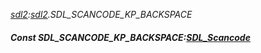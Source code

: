 _[sdl2](../../modules/sdl2/sdl2-module.md):[sdl2](../../modules/sdl2/sdl2-module.md).SDL\_SCANCODE\_KP\_BACKSPACE_
##### Const SDL\_SCANCODE\_KP\_BACKSPACE:[SDL_Scancode](../../modules/sdl2/sdl2-sdl_scancode.md)
